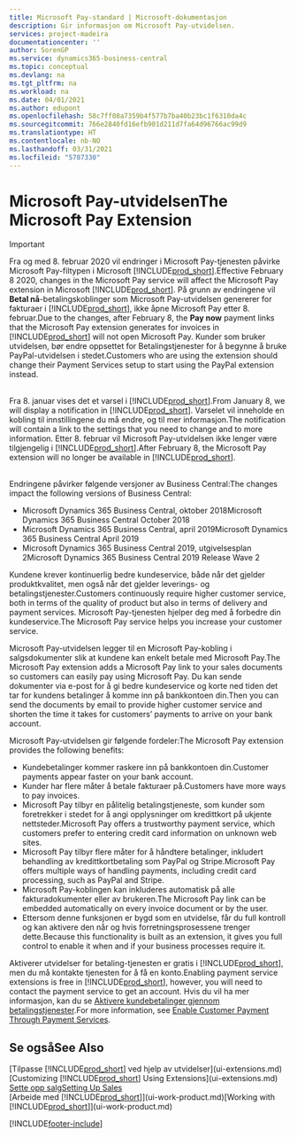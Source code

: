 ```yaml
---
title: Microsoft Pay-standard | Microsoft-dokumentasjon
description: Gir informasjon om Microsoft Pay-utvidelsen.
services: project-madeira
documentationcenter: ''
author: SorenGP
ms.service: dynamics365-business-central
ms.topic: conceptual
ms.devlang: na
ms.tgt_pltfrm: na
ms.workload: na
ms.date: 04/01/2021
ms.author: edupont
ms.openlocfilehash: 58c7ff08a7359b4f577b7ba40b23bc1f6310da4c
ms.sourcegitcommit: 766e2840fd16efb901d211d7fa64d96766ac99d9
ms.translationtype: HT
ms.contentlocale: nb-NO
ms.lasthandoff: 03/31/2021
ms.locfileid: "5787330"
---
```

# <a name="the-microsoft-pay-extension"></a><span data-ttu-id="d53df-103">Microsoft Pay-utvidelsen</span><span class="sxs-lookup"><span data-stu-id="d53df-103">The Microsoft Pay Extension</span></span>

> [!IMPORTANT]
> <span data-ttu-id="d53df-104">Fra og med 8. februar 2020 vil endringer i Microsoft Pay-tjenesten påvirke Microsoft Pay-filtypen i Microsoft [!INCLUDE[prod_short](includes/prod_long.md)].</span><span class="sxs-lookup"><span data-stu-id="d53df-104">Effective February 8 2020, changes in the Microsoft Pay service will affect the Microsoft Pay extension in Microsoft [!INCLUDE[prod_short](includes/prod_long.md)].</span></span> <span data-ttu-id="d53df-105">På grunn av endringene vil **Betal nå**-betalingskoblinger som Microsoft Pay-utvidelsen genererer for fakturaer i [!INCLUDE[prod_short](includes/prod_short.md)], ikke åpne Microsoft Pay etter 8. februar.</span><span class="sxs-lookup"><span data-stu-id="d53df-105">Due to the changes, after February 8, the **Pay now** payment links that the Microsoft Pay extension generates for invoices in [!INCLUDE[prod_short](includes/prod_short.md)] will not open Microsoft Pay.</span></span> <span data-ttu-id="d53df-106">Kunder som bruker utvidelsen, bør endre oppsettet for Betalingstjenester for å begynne å bruke PayPal-utvidelsen i stedet.</span><span class="sxs-lookup"><span data-stu-id="d53df-106">Customers who are using the extension should change their Payment Services setup to start using the PayPal extension instead.</span></span><br /></br>
>
> <span data-ttu-id="d53df-107">Fra 8. januar vises det et varsel i [!INCLUDE[prod_short](includes/prod_short.md)].</span><span class="sxs-lookup"><span data-stu-id="d53df-107">From January 8, we will display a notification in [!INCLUDE[prod_short](includes/prod_short.md)].</span></span> <span data-ttu-id="d53df-108">Varselet vil inneholde en kobling til innstillingene du må endre, og til mer informasjon.</span><span class="sxs-lookup"><span data-stu-id="d53df-108">The notification will contain a link to the settings that you need to change and to more information.</span></span> <span data-ttu-id="d53df-109">Etter 8. februar vil Microsoft Pay-utvidelsen ikke lenger være tilgjengelig i [!INCLUDE[prod_short](includes/prod_short.md)].</span><span class="sxs-lookup"><span data-stu-id="d53df-109">After February 8, the Microsoft Pay extension will no longer be available in [!INCLUDE[prod_short](includes/prod_short.md)].</span></span><br /></br>
>
> <span data-ttu-id="d53df-110">Endringene påvirker følgende versjoner av Business Central:</span><span class="sxs-lookup"><span data-stu-id="d53df-110">The changes impact the following versions of Business Central:</span></span>
> - <span data-ttu-id="d53df-111">Microsoft Dynamics 365 Business Central, oktober 2018</span><span class="sxs-lookup"><span data-stu-id="d53df-111">Microsoft Dynamics 365 Business Central October 2018</span></span>
> - <span data-ttu-id="d53df-112">Microsoft Dynamics 365 Business Central, april 2019</span><span class="sxs-lookup"><span data-stu-id="d53df-112">Microsoft Dynamics 365 Business Central April 2019</span></span>
> - <span data-ttu-id="d53df-113">Microsoft Dynamics 365 Business Central 2019, utgivelsesplan 2</span><span class="sxs-lookup"><span data-stu-id="d53df-113">Microsoft Dynamics 365 Business Central 2019 Release Wave 2</span></span>

<span data-ttu-id="d53df-114">Kundene krever kontinuerlig bedre kundeservice, både når det gjelder produktkvalitet, men også når det gjelder leverings- og betalingstjenester.</span><span class="sxs-lookup"><span data-stu-id="d53df-114">Customers continuously require higher customer service, both in terms of the quality of product but also in terms of delivery and payment services.</span></span> <span data-ttu-id="d53df-115">Microsoft Pay-tjenesten hjelper deg med å forbedre din kundeservice.</span><span class="sxs-lookup"><span data-stu-id="d53df-115">The Microsoft Pay service helps you increase your customer service.</span></span>

<span data-ttu-id="d53df-116">Microsoft Pay-utvidelsen legger til en Microsoft Pay-kobling i salgsdokumenter slik at kundene kan enkelt betale med Microsoft Pay.</span><span class="sxs-lookup"><span data-stu-id="d53df-116">The Microsoft Pay extension adds a Microsoft Pay link to your sales documents so customers can easily pay using Microsoft Pay.</span></span> <span data-ttu-id="d53df-117">Du kan sende dokumenter via e-post for å gi bedre kundeservice og korte ned tiden det tar for kundens betalinger å komme inn på bankkontoen din.</span><span class="sxs-lookup"><span data-stu-id="d53df-117">Then you can send the documents by email to provide higher customer service and shorten the time it takes for customers’ payments to arrive on your bank account.</span></span>

<span data-ttu-id="d53df-118">Microsoft Pay-utvidelsen gir følgende fordeler:</span><span class="sxs-lookup"><span data-stu-id="d53df-118">The Microsoft Pay extension provides the following benefits:</span></span>
- <span data-ttu-id="d53df-119">Kundebetalinger kommer raskere inn på bankkontoen din.</span><span class="sxs-lookup"><span data-stu-id="d53df-119">Customer payments appear faster on your bank account.</span></span>
- <span data-ttu-id="d53df-120">Kunder har flere måter å betale fakturaer på.</span><span class="sxs-lookup"><span data-stu-id="d53df-120">Customers have more ways to pay invoices.</span></span>
- <span data-ttu-id="d53df-121">Microsoft Pay tilbyr en pålitelig betalingstjeneste, som kunder som foretrekker i stedet for å angi opplysninger om kredittkort på ukjente nettsteder.</span><span class="sxs-lookup"><span data-stu-id="d53df-121">Microsoft Pay offers a trustworthy payment service, which customers prefer to entering credit card information on unknown web sites.</span></span>
- <span data-ttu-id="d53df-122">Microsoft Pay tilbyr flere måter for å håndtere betalinger, inkludert behandling av kredittkortbetaling som PayPal og Stripe.</span><span class="sxs-lookup"><span data-stu-id="d53df-122">Microsoft Pay offers multiple ways of handling payments, including credit card processing, such as PayPal and Stripe.</span></span>
- <span data-ttu-id="d53df-123">Microsoft Pay-koblingen kan inkluderes automatisk på alle fakturadokumenter eller av brukeren.</span><span class="sxs-lookup"><span data-stu-id="d53df-123">The Microsoft Pay link can be embedded automatically on every invoice document or by the user.</span></span>
- <span data-ttu-id="d53df-124">Ettersom denne funksjonen er bygd som en utvidelse, får du full kontroll og kan aktivere den når og hvis forretningsprosessene trenger dette.</span><span class="sxs-lookup"><span data-stu-id="d53df-124">Because this functionality is built as an extension, it gives you full control to enable it when and if your business processes require it.</span></span>

<span data-ttu-id="d53df-125">Aktiverer utvidelser for betaling-tjenesten er gratis i [!INCLUDE[prod_short](includes/prod_short.md)], men du må kontakte tjenesten for å få en konto.</span><span class="sxs-lookup"><span data-stu-id="d53df-125">Enabling payment service extensions is free in [!INCLUDE[prod_short](includes/prod_short.md)], however, you will need to contact the payment service to get an account.</span></span> <span data-ttu-id="d53df-126">Hvis du vil ha mer informasjon, kan du se [Aktivere kundebetalinger gjennom betalingstjenester](sales-how-enable-payment-service-extensions.md).</span><span class="sxs-lookup"><span data-stu-id="d53df-126">For more information, see [Enable Customer Payment Through Payment Services](sales-how-enable-payment-service-extensions.md).</span></span>

## <a name="see-also"></a><span data-ttu-id="d53df-127">Se også</span><span class="sxs-lookup"><span data-stu-id="d53df-127">See Also</span></span>
<span data-ttu-id="d53df-128">[Tilpasse [!INCLUDE[prod_short](includes/prod_short.md)] ved hjelp av utvidelser](ui-extensions.md)</span><span class="sxs-lookup"><span data-stu-id="d53df-128">[Customizing [!INCLUDE[prod_short](includes/prod_short.md)] Using Extensions](ui-extensions.md)</span></span>  
[<span data-ttu-id="d53df-129">Sette opp salg</span><span class="sxs-lookup"><span data-stu-id="d53df-129">Setting Up Sales</span></span>](sales-setup-sales.md)  
<span data-ttu-id="d53df-130">[Arbeide med [!INCLUDE[prod_short](includes/prod_short.md)]](ui-work-product.md)</span><span class="sxs-lookup"><span data-stu-id="d53df-130">[Working with [!INCLUDE[prod_short](includes/prod_short.md)]](ui-work-product.md)</span></span>


[!INCLUDE[footer-include](includes/footer-banner.md)]